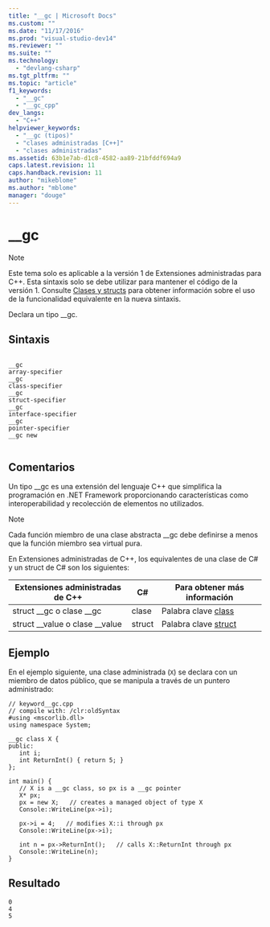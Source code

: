 ```yaml
---
title: "__gc | Microsoft Docs"
ms.custom: ""
ms.date: "11/17/2016"
ms.prod: "visual-studio-dev14"
ms.reviewer: ""
ms.suite: ""
ms.technology: 
  - "devlang-csharp"
ms.tgt_pltfrm: ""
ms.topic: "article"
f1_keywords: 
  - "__gc"
  - "__gc_cpp"
dev_langs: 
  - "C++"
helpviewer_keywords: 
  - "__gc (tipos)"
  - "clases administradas [C++]"
  - "clases administradas"
ms.assetid: 63b1e7ab-d1c8-4582-aa89-21bfddf694a9
caps.latest.revision: 11
caps.handback.revision: 11
author: "mikeblome"
ms.author: "mblome"
manager: "douge"
---
```

# __gc
> [!NOTE]
>  Este tema solo es aplicable a la versión 1 de Extensiones administradas para C\+\+. Esta sintaxis solo se debe utilizar para mantener el código de la versión 1. Consulte [Clases y structs](/visual-cpp/windows/classes-and-structs-cpp-component-extensions) para obtener información sobre el uso de la funcionalidad equivalente en la nueva sintaxis.  
  
 Declara un tipo \_\_gc.  
  
## Sintaxis  
  
```  
  
__gc  
array-specifier  
__gc   
class-specifier  
__gc   
struct-specifier  
__gc  
interface-specifier  
__gc  
pointer-specifier  
__gc new  
  
```  
  
## Comentarios  
 Un tipo \_\_gc es una extensión del lenguaje C\+\+ que simplifica la programación en .NET Framework proporcionando características como interoperabilidad y recolección de elementos no utilizados.  
  
> [!NOTE]
>  Cada función miembro de una clase abstracta \_\_gc debe definirse a menos que la función miembro sea virtual pura.  
  
 En Extensiones administradas de C\+\+, los equivalentes de una clase de C\# y un struct de C\# son los siguientes:  
  
|Extensiones administradas de C\+\+|C\#|Para obtener más información|  
|----------------------------------------|---------|----------------------------------|  
|struct \_\_gc o clase \_\_gc|clase|Palabra clave [class](/dotnet/csharp/language-reference/keywords/class)|  
|struct \_\_value o clase \_\_value|struct|Palabra clave [struct](/dotnet/csharp/language-reference/keywords/struct)|  
  
## Ejemplo  
 En el ejemplo siguiente, una clase administrada \(`X`\) se declara con un miembro de datos público, que se manipula a través de un puntero administrado:  
  
```  
// keyword__gc.cpp  
// compile with: /clr:oldSyntax  
#using <mscorlib.dll>  
using namespace System;  
  
__gc class X {  
public:  
   int i;  
   int ReturnInt() { return 5; }  
};  
  
int main() {  
   // X is a __gc class, so px is a __gc pointer  
   X* px;  
   px = new X;   // creates a managed object of type X  
   Console::WriteLine(px->i);  
  
   px->i = 4;   // modifies X::i through px  
   Console::WriteLine(px->i);  
  
   int n = px->ReturnInt();   // calls X::ReturnInt through px  
   Console::WriteLine(n);  
}  
```  
  
## Resultado  
  
```  
0  
4  
5  
```